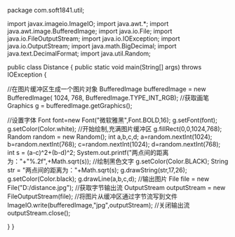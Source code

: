 package com.soft1841.util;

import javax.imageio.ImageIO;
import java.awt.*;
import java.awt.image.BufferedImage;
import java.io.File;
import java.io.FileOutputStream;
import java.io.IOException;
import java.io.OutputStream;
import java.math.BigDecimal;
import java.text.DecimalFormat;
import java.util.Random;


public class Distance {
    public static void main(String[] args) throws IOException {

 //在图片缓冲区生成一个图片对象
 BufferedImage bufferedImage = new BufferedImage(
                1024,
                 768,
                 BufferedImage.TYPE_INT_RGB);
//获取画笔
Graphics g = bufferedImage.getGraphics();

 //设置字体
 Font font=new Font("微软雅黑",Font.BOLD,16);
g.setFont(font);
 g.setColor(Color.white);
 //开始绘制,充满图片缓冲区
 g.fillRect(0,0,1024,768);
 Random random = new Random();
int a,b,c,d;
a=random.nextInt(1024);
 b=random.nextInt(768);
 c=random.nextInt(1024);
 d=random.nextInt(768);
int s = (a-c)^2+(b-d)^2;
 System.out.printf("两点间的距离为："+"%.2f",+Math.sqrt(s));
 //绘制黑色文字
 g.setColor(Color.BLACK);
 String str = "两点间的距离为："+Math.sqrt(s);
 g.drawString(str,17,26);
 g.setColor(Color.black);
 g.drawLine(a,b,c,d);
 //输出图片
 File file = new File("D:/distance.jpg");
 //获取字节输出流
 OutputStream outputStream = new FileOutputStream(file);
 //将图片从缓冲区通过字节流写到文件
 ImageIO.write(bufferedImage,"jpg",outputStream);
 //关闭输出流
 outputStream.close();


 }
}
